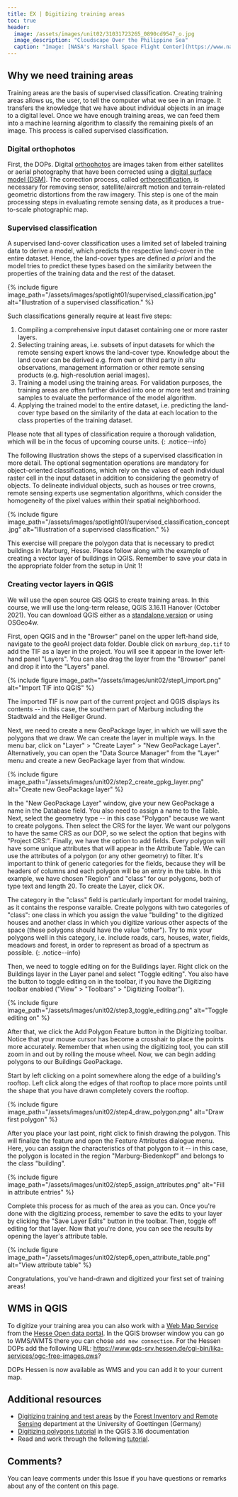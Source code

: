 ```yaml
---
title: EX | Digitizing training areas
toc: true
header:
  image: /assets/images/unit02/31031723265_0890cd9547_o.jpg
  image_description: "Cloudscape Over the Philippine Sea"
  caption: "Image: [NASA's Marshall Space Flight Center](https://www.nasa.gov/centers/marshall/home/index.html) [CC BY-NC 2.0] via [flickr.com](https://www.flickr.com/photos/nasamarshall/31031723265/)"
---
```



<!--more-->

## Why we need training areas
Training areas are the basis of supervised classification. Creating training areas allows us, the user, to tell the computer what we see in an image. It transfers the knowledge that we have about individual objects in an image to a digital level. Once we have enough training areas, we can feed them into a machine learning algorithm to classify the remaining pixels of an image. This process is called supervised classification.

### Digital orthophotos
First, the DOPs. Digital [orthophotos](https://en.wikipedia.org/wiki/Orthophoto) are images taken from either satellites or aerial photography that have been corrected using a [digital surface model (DSM)](https://en.wikipedia.org/wiki/Digital_elevation_model#Terminology). The correction process, called [orthorectification](https://www.intermap.com/blog/orthorectification-in-a-nutshell), is necessary for removing sensor, satellite/aircraft motion and terrain-related geometric distortions from the raw imagery. This step is one of the main processing steps in evaluating remote sensing data, as it produces a true-to-scale photographic map.

### Supervised classification
A supervised land-cover classification uses a limited set of labeled training data to derive a model, which predicts the respective land-cover in the entire dataset. Hence, the land-cover types are defined *a priori* and the model tries to predict these types based on the similarity between the properties of the training data and the rest of the dataset.

{% include figure image_path="/assets/images/spotlight01/supervised_classification.jpg" alt="Illustration of a supervised classification." %}

Such classifications generally require at least five steps:
1. Compiling a comprehensive input dataset containing one or more raster layers.
1. Selecting training areas, i.e. subsets of input datasets for which the remote sensing expert knows the land-cover type. Knowledge about the land cover can be derived e.g. from own or third party *in situ* observations, management information or other remote sensing products (e.g. high-resolution aerial images).
1. Training a model using the training areas. For validation purposes, the training areas are often further divided into one or more test and training samples to evaluate the performance of the model algorithm.
1. Applying the trained model to the entire dataset, i.e. predicting the land-cover type based on the similarity of the data at each location to the class properties of the training dataset.

Please note that all types of classification require a thorough validation, which will be in the focus of upcoming course units.
{: .notice--info} 

The following illustration shows the steps of a supervised classification in more detail. The optional segmentation operations are mandatory for object-oriented classifications, which rely on the values of each individual raster cell in the input dataset in addition to considering the geometry of objects. To delineate individual objects, such as houses or tree crowns, remote sensing experts use segmentation algorithms, which consider the homogeneity of the pixel values within their spatial neighborhood. 

{% include figure image_path="/assets/images/spotlight01/supervised_classification_concept.jpg" alt="Illustration of a supervised classification." %}

This exercise will prepare the polygon data that is necessary to predict buildings in Marburg, Hesse. Please follow along with the example of creating a vector layer of buildings in QGIS. Remember to save your data in the appropriate folder from the setup in Unit 1!

### Creating vector layers in QGIS
We will use the open source GIS QGIS to create training areas. In this course, we will use the long-term release, QGIS 3.16.11 Hanover (October 2021). You can download QGIS either as a [standalone version](https://qgis.org/en/site/forusers/download.html) or using OSGeo4w.

First, open QGIS and in the "Browser" panel on the upper left-hand side, navigate to the geoAI project data folder. Double click on `marburg_dop.tif` to add the TIF as a layer in the project. You will see it appear in the lower left-hand panel "Layers". You can also drag the layer from the "Browser" panel and drop it into the "Layers" panel.

{% include figure image_path="/assets/images/unit02/step1_import.png" alt="Import TIF into QGIS" %}

The imported TIF is now part of the current project and QGIS displays its contents -- in this case, the southern part of Marburg including the Stadtwald and the Heiliger Grund.

Next, we need to create a new GeoPackage layer, in which we will save the polygons that we draw. We can create the layer in multiple ways. In the menu bar, click on "Layer" > "Create Layer" > "New GeoPackage Layer". Alternatively, you can open the "Data Source Manager" from the "Layer" menu and create a new GeoPackage layer from that window.

{% include figure image_path="/assets/images/unit02/step2_create_gpkg_layer.png" alt="Create new GeoPackage layer" %}

In the "New GeoPackage Layer" window, give your new GeoPackage a name in the Database field. You also need to assign a name to the Table. Next, select the geometry type -- in this case "Polygon" because we want to create polygons. Then select the CRS for the layer. We want our polygons to have the same CRS as our DOP, so we select the option that begins with "Project CRS:". Finally, we have the option to add fields. Every polygon will have some unique attributes that will appear in the Attribute Table. We can use the attributes of a polygon (or any other geometry) to filter. It's important to think of generic categories for the fields, because they will be headers of columns and each polygon will be an entry in the table. In this example, we have chosen "Region" and "class" for our polygons, both of type text and length 20. To create the Layer, click OK. 

The category in the "class" field is particularly important for model training, as it contains the response varaible. Create polygons with two categories of "class": one class in which you assign the value "building" to the digitized houses and another class in which you digitize various other aspects of the space (these polygons should have the value "other"). Try to mix your polygons well in this category, i.e. include roads, cars, houses, water, fields, meadows and forest, in order to represent as broad of a spectrum as possible.
{: .notice--info}

Then, we need to toggle editing on for the Buildings layer. Right click on the Buildings layer in the Layer panel and select "Toggle editing". You also have the button to toggle editing on in the toolbar, if you have the Digitizing toolbar enabled ("View" > "Toolbars" > "Digitizing Toolbar"). 

{% include figure image_path="/assets/images/unit02/step3_toggle_editing.png" alt="Toggle editing on" %}

After that, we click the Add Polygon Feature button in the Digitizing toolbar. Notice that your mouse cursor has become a crosshair to place the points more accurately. Remember that when using the digitizing tool, you can still zoom in and out by rolling the mouse wheel. Now, we can begin adding polygons to our Buildings GeoPackage.

Start by left clicking on a point somewhere along the edge of a building's rooftop. Left click along the edges of that rooftop to place more points until the shape that you have drawn completely covers the rooftop.

{% include figure image_path="/assets/images/unit02/step4_draw_polygon.png" alt="Draw first polygon" %}

After you place your last point, right click to finish drawing the polygon. This will finalize the feature and open the Feature Attributes dialogue menu. Here, you can assign the characteristics of that polygon to it -- in this case, the polygon is located in the region "Marburg-Biedenkopf" and belongs to the class "building".

{% include figure image_path="/assets/images/unit02/step5_assign_attributes.png" alt="Fill in attribute entries" %}

Complete this process for as much of the area as you can. Once you're done with the digitizing process, remember to save the edits to your layer by clicking the "Save Layer Edits" button in the toolbar. Then, toggle off editing for that layer. Now that you're done, you can see the results by opening the layer's attribute table.

{% include figure image_path="/assets/images/unit02/step6_open_attribute_table.png" alt="View attribute table" %}

Congratulations, you've hand-drawn and digitized your first set of training areas!

## WMS in QGIS
To digitize your training area you can also work with a [Web Map Service]( https://en.wikipedia.org/wiki/Web_Map_Service) from the [Hesse Open data portal]( https://gds.hessen.de/INTERSHOP/web/WFS/HLBG-Geodaten-Site/de_DE/-/EUR/ViewSearch-Start;pgid=NIZSrncl7gBSRpNPt1AR16YC0000c3t_BPfE). In the QGIS browser window you can go to WMS/WMTS there you can chose `add new connection`. For the Hessen DOPs add the following URL: https://www.gds-srv.hessen.de/cgi-bin/lika-services/ogc-free-images.ows?

DOPs Hessen is now available as WMS and you can add it to your current map.
## Additional resources
* [Digitizing training and test areas](http://wiki.awf.forst.uni-goettingen.de/wiki/index.php/Digitizing_training_and_test_areas) by the [Forest Inventory and Remote Sensing](https://www.uni-goettingen.de/en/67094.html) department at the University of Goettingen (Germany)
* [Digitizing polygons tutorial](https://docs.qgis.org/3.34/en/docs/training_manual/create_vector_data/create_new_vector.html) in the QGIS 3.16 documentation
* Read and work through the following [tutorial](https://rspatial.org/raster/rs/5-supclassification.html). 


## Comments?
You can leave comments under this Issue if you have questions or remarks about any of the content on this page.




<script src="https://utteranc.es/client.js"
        repo="GeoMOER/moer-mpg-geoai"
        issue-term="unit02-05_digitize_training_areas"
        theme="github-light"
        crossorigin="anonymous"
        async>
</script>

